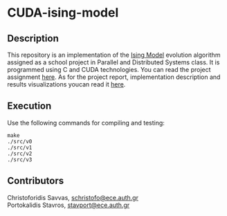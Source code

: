 # CUDA-ising-model

## Description
This repository is an implementation of the [Ising Model](https://en.wikipedia.org/wiki/Ising_model) evolution algorithm assigned as a school project in Parallel and Distributed Systems class.
It is programmed using C and CUDA technologies. You can read the project assignment [here](./ising-cuda.pdf). As for the project report, implementation description and results visualizations youcan read it [here](./parallel-report.pdf).

## Execution
Use the following commands for compiling and testing:

```
make
./src/v0
./src/v1
./src/v2
./src/v3
```

## Contributors
Christoforidis Savvas, schristofo@ece.auth.gr </br>
Portokalidis Stavros, stavport@ece.auth.gr
